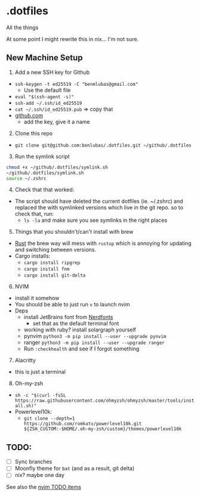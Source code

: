 # .dotfiles

All the things

At some point I might rewrite this in nix... I'm not sure.

## New Machine Setup
1. Add a new SSH key for Github
  - `ssh-keygen -t ed25519 -C "benmlubas@gmail.com"`
    - Use the default file
  - `eval "$(ssh-agent -s)"`
  - `ssh-add ~/.ssh/id_ed25519`
  - `cat ~/.ssh/id_ed25519.pub` => copy that
  - [github.com](https://www.github.com/settings/keys)
    - add the key, give it a name

2. Clone this repo
  - `git clone git@github.com:benlubas/.dotfiles.git ~/github/.dotfiles`

3. Run the symlink script
```bash
chmod +x ~/github/.dotfiles/symlink.sh
~/github/.dotfiles/symlink.sh
source ~/.zshrc
```

4. Check that that worked:
  - The script should have deleted the current dotfiles (ie. ~/.zshrc) and
  replaced the with symlinked versions which live in the git repo. so to check that, run:
    - `ls -la` and make sure you see symlinks in the right places

5. Things that you shouldn't/can't install with brew
  - [Rust](https://rust-land.com/install) the brew way will mess with `rustup` which is
  annoying for updating and switching between versions.
  - Cargo installs:
    - `cargo install ripgrep`
    - `cargo install fnm`
    - `cargo install git-delta`

6. NVIM
  - install it somehow
  - You should be able to just run `v` to launch nvim
  - Deps
    - install JetBrains font from [Nerdfonts](https://www.nerdfonts.com/font-downloads)
      - set that as the default terminal font
    - working with ruby? install solargraph yourself
    - pynvim `python3 -m pip install --user --upgrade pynvim`
    - ranger `python3 -m pip install --user --upgrade ranger`
    - Run `:checkhealth` and see if I forgot something

7. Alacritty
  - this is just a terminal

8. Oh-my-zsh
  - `sh -c "$(curl -fsSL https://raw.githubusercontent.com/ohmyzsh/ohmyzsh/master/tools/install.sh)"`
  - Powerlevel10k:
    - `git clone --depth=1 https://github.com/romkatv/powerlevel10k.git ${ZSH_CUSTOM:-$HOME/.oh-my-zsh/custom}/themes/powerlevel10k`


## TODO:
- [ ] Sync branches
- [ ] Moonfly theme for `bat` (and as a result, git delta)
- [ ] nix? maybe one day

See also the [nvim TODO items](./nvim/notes.md)
